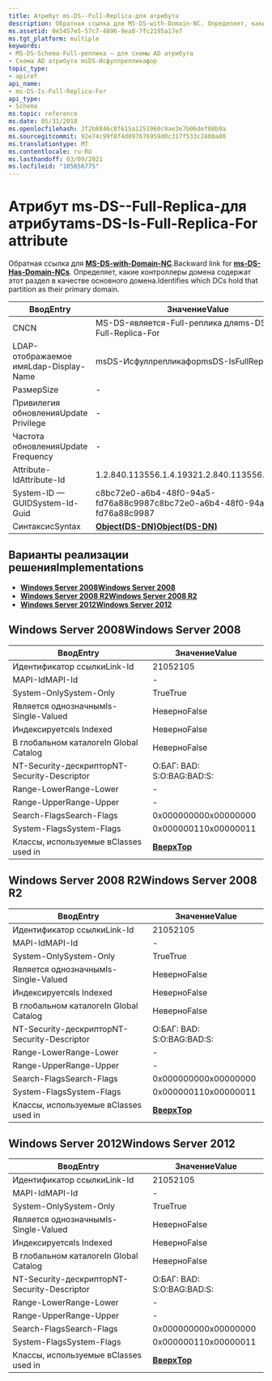 ```yaml
---
title: Атрибут ms-DS--Full-Replica-для атрибута
description: Обратная ссылка для MS-DS-with-Domain-NC. Определяет, какие контроллеры домена содержат этот раздел в качестве основного домена. | Атрибут ms-DS--Full-Replica-для атрибута
ms.assetid: 0e5457e5-57c7-4896-9ea0-7fc2195a17e7
ms.tgt_platform: multiple
keywords:
- MS-DS-Schema-Full-реплика — для схемы AD атрибута
- Схема AD атрибута msDS-Исфуллрепликафор
topic_type:
- apiref
api_name:
- ms-DS-Is-Full-Replica-For
api_type:
- Schema
ms.topic: reference
ms.date: 05/31/2018
ms.openlocfilehash: 3f2b8846c8f615a1251960c9ae3e7b06def08b9a
ms.sourcegitcommit: 92e74c99f8f4d097676959d0c317f533c2400a80
ms.translationtype: MT
ms.contentlocale: ru-RU
ms.lasthandoff: 03/09/2021
ms.locfileid: "105656775"
---
```

# <a name="ms-ds-is-full-replica-for-attribute"></a><span data-ttu-id="b9f46-107">Атрибут ms-DS--Full-Replica-для атрибута</span><span class="sxs-lookup"><span data-stu-id="b9f46-107">ms-DS-Is-Full-Replica-For attribute</span></span>

<span data-ttu-id="b9f46-108">Обратная ссылка для [**MS-DS-with-Domain-NC**](a-msds-hasdomainncs.md).</span><span class="sxs-lookup"><span data-stu-id="b9f46-108">Backward link for [**ms-DS-Has-Domain-NCs**](a-msds-hasdomainncs.md).</span></span> <span data-ttu-id="b9f46-109">Определяет, какие контроллеры домена содержат этот раздел в качестве основного домена.</span><span class="sxs-lookup"><span data-stu-id="b9f46-109">Identifies which DCs hold that partition as their primary domain.</span></span>



| <span data-ttu-id="b9f46-110">Ввод</span><span class="sxs-lookup"><span data-stu-id="b9f46-110">Entry</span></span> | <span data-ttu-id="b9f46-111">Значение</span><span class="sxs-lookup"><span data-stu-id="b9f46-111">Value</span></span> |
|-------------------|-----------------------------------------|
| <span data-ttu-id="b9f46-112">CN</span><span class="sxs-lookup"><span data-stu-id="b9f46-112">CN</span></span>                | <span data-ttu-id="b9f46-113">MS-DS-является-Full-реплика для</span><span class="sxs-lookup"><span data-stu-id="b9f46-113">ms-DS-Is-Full-Replica-For</span></span>               |
| <span data-ttu-id="b9f46-114">LDAP-отображаемое имя</span><span class="sxs-lookup"><span data-stu-id="b9f46-114">Ldap-Display-Name</span></span> | <span data-ttu-id="b9f46-115">msDS-Исфуллрепликафор</span><span class="sxs-lookup"><span data-stu-id="b9f46-115">msDS-IsFullReplicaFor</span></span>                   |
| <span data-ttu-id="b9f46-116">Размер</span><span class="sxs-lookup"><span data-stu-id="b9f46-116">Size</span></span>              | \-                                      |
| <span data-ttu-id="b9f46-117">Привилегия обновления</span><span class="sxs-lookup"><span data-stu-id="b9f46-117">Update Privilege</span></span>  | \-                                      |
| <span data-ttu-id="b9f46-118">Частота обновления</span><span class="sxs-lookup"><span data-stu-id="b9f46-118">Update Frequency</span></span>  | \-                                      |
| <span data-ttu-id="b9f46-119">Attribute-Id</span><span class="sxs-lookup"><span data-stu-id="b9f46-119">Attribute-Id</span></span>      | <span data-ttu-id="b9f46-120">1.2.840.113556.1.4.1932</span><span class="sxs-lookup"><span data-stu-id="b9f46-120">1.2.840.113556.1.4.1932</span></span>                 |
| <span data-ttu-id="b9f46-121">System-ID — GUID</span><span class="sxs-lookup"><span data-stu-id="b9f46-121">System-Id-Guid</span></span>    | <span data-ttu-id="b9f46-122">c8bc72e0-a6b4-48f0-94a5-fd76a88c9987</span><span class="sxs-lookup"><span data-stu-id="b9f46-122">c8bc72e0-a6b4-48f0-94a5-fd76a88c9987</span></span>    |
| <span data-ttu-id="b9f46-123">Синтаксис</span><span class="sxs-lookup"><span data-stu-id="b9f46-123">Syntax</span></span>            | [<span data-ttu-id="b9f46-124">**Object(DS-DN)**</span><span class="sxs-lookup"><span data-stu-id="b9f46-124">**Object(DS-DN)**</span></span>](s-object-ds-dn.md) |



## <a name="implementations"></a><span data-ttu-id="b9f46-125">Варианты реализации решения</span><span class="sxs-lookup"><span data-stu-id="b9f46-125">Implementations</span></span>

-   [<span data-ttu-id="b9f46-126">**Windows Server 2008**</span><span class="sxs-lookup"><span data-stu-id="b9f46-126">**Windows Server 2008**</span></span>](#windows-server-2008)
-   [<span data-ttu-id="b9f46-127">**Windows Server 2008 R2**</span><span class="sxs-lookup"><span data-stu-id="b9f46-127">**Windows Server 2008 R2**</span></span>](#windows-server-2008-r2)
-   [<span data-ttu-id="b9f46-128">**Windows Server 2012**</span><span class="sxs-lookup"><span data-stu-id="b9f46-128">**Windows Server 2012**</span></span>](#windows-server-2012)

## <a name="windows-server-2008"></a><span data-ttu-id="b9f46-129">Windows Server 2008</span><span class="sxs-lookup"><span data-stu-id="b9f46-129">Windows Server 2008</span></span>



| <span data-ttu-id="b9f46-130">Ввод</span><span class="sxs-lookup"><span data-stu-id="b9f46-130">Entry</span></span> | <span data-ttu-id="b9f46-131">Значение</span><span class="sxs-lookup"><span data-stu-id="b9f46-131">Value</span></span> |
|------------------------|---------------------------------|
| <span data-ttu-id="b9f46-132">Идентификатор ссылки</span><span class="sxs-lookup"><span data-stu-id="b9f46-132">Link-Id</span></span>                | <span data-ttu-id="b9f46-133">2105</span><span class="sxs-lookup"><span data-stu-id="b9f46-133">2105</span></span>                            |
| <span data-ttu-id="b9f46-134">MAPI-Id</span><span class="sxs-lookup"><span data-stu-id="b9f46-134">MAPI-Id</span></span>                | \-                              |
| <span data-ttu-id="b9f46-135">System-Only</span><span class="sxs-lookup"><span data-stu-id="b9f46-135">System-Only</span></span>            | <span data-ttu-id="b9f46-136">True</span><span class="sxs-lookup"><span data-stu-id="b9f46-136">True</span></span>                            |
| <span data-ttu-id="b9f46-137">Является однозначным</span><span class="sxs-lookup"><span data-stu-id="b9f46-137">Is-Single-Valued</span></span>       | <span data-ttu-id="b9f46-138">Неверно</span><span class="sxs-lookup"><span data-stu-id="b9f46-138">False</span></span>                           |
| <span data-ttu-id="b9f46-139">Индексируется</span><span class="sxs-lookup"><span data-stu-id="b9f46-139">Is Indexed</span></span>             | <span data-ttu-id="b9f46-140">Неверно</span><span class="sxs-lookup"><span data-stu-id="b9f46-140">False</span></span>                           |
| <span data-ttu-id="b9f46-141">В глобальном каталоге</span><span class="sxs-lookup"><span data-stu-id="b9f46-141">In Global Catalog</span></span>      | <span data-ttu-id="b9f46-142">Неверно</span><span class="sxs-lookup"><span data-stu-id="b9f46-142">False</span></span>                           |
| <span data-ttu-id="b9f46-143">NT-Security-дескриптор</span><span class="sxs-lookup"><span data-stu-id="b9f46-143">NT-Security-Descriptor</span></span> | <span data-ttu-id="b9f46-144">О:БАГ: BAD: S:</span><span class="sxs-lookup"><span data-stu-id="b9f46-144">O:BAG:BAD:S:</span></span>                    |
| <span data-ttu-id="b9f46-145">Range-Lower</span><span class="sxs-lookup"><span data-stu-id="b9f46-145">Range-Lower</span></span>            | \-                              |
| <span data-ttu-id="b9f46-146">Range-Upper</span><span class="sxs-lookup"><span data-stu-id="b9f46-146">Range-Upper</span></span>            | \-                              |
| <span data-ttu-id="b9f46-147">Search-Flags</span><span class="sxs-lookup"><span data-stu-id="b9f46-147">Search-Flags</span></span>           | <span data-ttu-id="b9f46-148">0x00000000</span><span class="sxs-lookup"><span data-stu-id="b9f46-148">0x00000000</span></span>                      |
| <span data-ttu-id="b9f46-149">System-Flags</span><span class="sxs-lookup"><span data-stu-id="b9f46-149">System-Flags</span></span>           | <span data-ttu-id="b9f46-150">0x00000011</span><span class="sxs-lookup"><span data-stu-id="b9f46-150">0x00000011</span></span>                      |
| <span data-ttu-id="b9f46-151">Классы, используемые в</span><span class="sxs-lookup"><span data-stu-id="b9f46-151">Classes used in</span></span>        | [<span data-ttu-id="b9f46-152">**Вверх**</span><span class="sxs-lookup"><span data-stu-id="b9f46-152">**Top**</span></span>](c-top.md)<br/> |



## <a name="windows-server-2008-r2"></a><span data-ttu-id="b9f46-153">Windows Server 2008 R2</span><span class="sxs-lookup"><span data-stu-id="b9f46-153">Windows Server 2008 R2</span></span>



| <span data-ttu-id="b9f46-154">Ввод</span><span class="sxs-lookup"><span data-stu-id="b9f46-154">Entry</span></span> | <span data-ttu-id="b9f46-155">Значение</span><span class="sxs-lookup"><span data-stu-id="b9f46-155">Value</span></span> |
|------------------------|---------------------------------|
| <span data-ttu-id="b9f46-156">Идентификатор ссылки</span><span class="sxs-lookup"><span data-stu-id="b9f46-156">Link-Id</span></span>                | <span data-ttu-id="b9f46-157">2105</span><span class="sxs-lookup"><span data-stu-id="b9f46-157">2105</span></span>                            |
| <span data-ttu-id="b9f46-158">MAPI-Id</span><span class="sxs-lookup"><span data-stu-id="b9f46-158">MAPI-Id</span></span>                | \-                              |
| <span data-ttu-id="b9f46-159">System-Only</span><span class="sxs-lookup"><span data-stu-id="b9f46-159">System-Only</span></span>            | <span data-ttu-id="b9f46-160">True</span><span class="sxs-lookup"><span data-stu-id="b9f46-160">True</span></span>                            |
| <span data-ttu-id="b9f46-161">Является однозначным</span><span class="sxs-lookup"><span data-stu-id="b9f46-161">Is-Single-Valued</span></span>       | <span data-ttu-id="b9f46-162">Неверно</span><span class="sxs-lookup"><span data-stu-id="b9f46-162">False</span></span>                           |
| <span data-ttu-id="b9f46-163">Индексируется</span><span class="sxs-lookup"><span data-stu-id="b9f46-163">Is Indexed</span></span>             | <span data-ttu-id="b9f46-164">Неверно</span><span class="sxs-lookup"><span data-stu-id="b9f46-164">False</span></span>                           |
| <span data-ttu-id="b9f46-165">В глобальном каталоге</span><span class="sxs-lookup"><span data-stu-id="b9f46-165">In Global Catalog</span></span>      | <span data-ttu-id="b9f46-166">Неверно</span><span class="sxs-lookup"><span data-stu-id="b9f46-166">False</span></span>                           |
| <span data-ttu-id="b9f46-167">NT-Security-дескриптор</span><span class="sxs-lookup"><span data-stu-id="b9f46-167">NT-Security-Descriptor</span></span> | <span data-ttu-id="b9f46-168">О:БАГ: BAD: S:</span><span class="sxs-lookup"><span data-stu-id="b9f46-168">O:BAG:BAD:S:</span></span>                    |
| <span data-ttu-id="b9f46-169">Range-Lower</span><span class="sxs-lookup"><span data-stu-id="b9f46-169">Range-Lower</span></span>            | \-                              |
| <span data-ttu-id="b9f46-170">Range-Upper</span><span class="sxs-lookup"><span data-stu-id="b9f46-170">Range-Upper</span></span>            | \-                              |
| <span data-ttu-id="b9f46-171">Search-Flags</span><span class="sxs-lookup"><span data-stu-id="b9f46-171">Search-Flags</span></span>           | <span data-ttu-id="b9f46-172">0x00000000</span><span class="sxs-lookup"><span data-stu-id="b9f46-172">0x00000000</span></span>                      |
| <span data-ttu-id="b9f46-173">System-Flags</span><span class="sxs-lookup"><span data-stu-id="b9f46-173">System-Flags</span></span>           | <span data-ttu-id="b9f46-174">0x00000011</span><span class="sxs-lookup"><span data-stu-id="b9f46-174">0x00000011</span></span>                      |
| <span data-ttu-id="b9f46-175">Классы, используемые в</span><span class="sxs-lookup"><span data-stu-id="b9f46-175">Classes used in</span></span>        | [<span data-ttu-id="b9f46-176">**Вверх**</span><span class="sxs-lookup"><span data-stu-id="b9f46-176">**Top**</span></span>](c-top.md)<br/> |



## <a name="windows-server-2012"></a><span data-ttu-id="b9f46-177">Windows Server 2012</span><span class="sxs-lookup"><span data-stu-id="b9f46-177">Windows Server 2012</span></span>



| <span data-ttu-id="b9f46-178">Ввод</span><span class="sxs-lookup"><span data-stu-id="b9f46-178">Entry</span></span> | <span data-ttu-id="b9f46-179">Значение</span><span class="sxs-lookup"><span data-stu-id="b9f46-179">Value</span></span> |
|------------------------|---------------------------------|
| <span data-ttu-id="b9f46-180">Идентификатор ссылки</span><span class="sxs-lookup"><span data-stu-id="b9f46-180">Link-Id</span></span>                | <span data-ttu-id="b9f46-181">2105</span><span class="sxs-lookup"><span data-stu-id="b9f46-181">2105</span></span>                            |
| <span data-ttu-id="b9f46-182">MAPI-Id</span><span class="sxs-lookup"><span data-stu-id="b9f46-182">MAPI-Id</span></span>                | \-                              |
| <span data-ttu-id="b9f46-183">System-Only</span><span class="sxs-lookup"><span data-stu-id="b9f46-183">System-Only</span></span>            | <span data-ttu-id="b9f46-184">True</span><span class="sxs-lookup"><span data-stu-id="b9f46-184">True</span></span>                            |
| <span data-ttu-id="b9f46-185">Является однозначным</span><span class="sxs-lookup"><span data-stu-id="b9f46-185">Is-Single-Valued</span></span>       | <span data-ttu-id="b9f46-186">Неверно</span><span class="sxs-lookup"><span data-stu-id="b9f46-186">False</span></span>                           |
| <span data-ttu-id="b9f46-187">Индексируется</span><span class="sxs-lookup"><span data-stu-id="b9f46-187">Is Indexed</span></span>             | <span data-ttu-id="b9f46-188">Неверно</span><span class="sxs-lookup"><span data-stu-id="b9f46-188">False</span></span>                           |
| <span data-ttu-id="b9f46-189">В глобальном каталоге</span><span class="sxs-lookup"><span data-stu-id="b9f46-189">In Global Catalog</span></span>      | <span data-ttu-id="b9f46-190">Неверно</span><span class="sxs-lookup"><span data-stu-id="b9f46-190">False</span></span>                           |
| <span data-ttu-id="b9f46-191">NT-Security-дескриптор</span><span class="sxs-lookup"><span data-stu-id="b9f46-191">NT-Security-Descriptor</span></span> | <span data-ttu-id="b9f46-192">О:БАГ: BAD: S:</span><span class="sxs-lookup"><span data-stu-id="b9f46-192">O:BAG:BAD:S:</span></span>                    |
| <span data-ttu-id="b9f46-193">Range-Lower</span><span class="sxs-lookup"><span data-stu-id="b9f46-193">Range-Lower</span></span>            | \-                              |
| <span data-ttu-id="b9f46-194">Range-Upper</span><span class="sxs-lookup"><span data-stu-id="b9f46-194">Range-Upper</span></span>            | \-                              |
| <span data-ttu-id="b9f46-195">Search-Flags</span><span class="sxs-lookup"><span data-stu-id="b9f46-195">Search-Flags</span></span>           | <span data-ttu-id="b9f46-196">0x00000000</span><span class="sxs-lookup"><span data-stu-id="b9f46-196">0x00000000</span></span>                      |
| <span data-ttu-id="b9f46-197">System-Flags</span><span class="sxs-lookup"><span data-stu-id="b9f46-197">System-Flags</span></span>           | <span data-ttu-id="b9f46-198">0x00000011</span><span class="sxs-lookup"><span data-stu-id="b9f46-198">0x00000011</span></span>                      |
| <span data-ttu-id="b9f46-199">Классы, используемые в</span><span class="sxs-lookup"><span data-stu-id="b9f46-199">Classes used in</span></span>        | [<span data-ttu-id="b9f46-200">**Вверх**</span><span class="sxs-lookup"><span data-stu-id="b9f46-200">**Top**</span></span>](c-top.md)<br/> |



 

 





